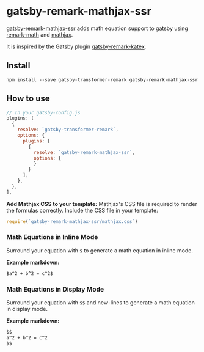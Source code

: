 # gatsby-remark-mathjax-ssr

[gatsby-remark-mathjax-ssr][1] adds math equation support to gatsby using
[remark-math][2] and [mathjax][3].

It is inspired by the Gatsby plugin [gatsby-remark-katex](https://www.gatsbyjs.org/packages/gatsby-remark-katex/).

## Install

`npm install --save gatsby-transformer-remark gatsby-remark-mathjax-ssr`

## How to use

```javascript
// In your gatsby-config.js
plugins: [
  {
    resolve: `gatsby-transformer-remark`,
    options: {
      plugins: [
        {
          resolve: `gatsby-remark-mathjax-ssr`,
          options: {
          }
        }
      ],
    },
  },
],
```

**Add Mathjax CSS to your template:** Mathjax's CSS file is required to render the formulas correctly. Include the CSS file in your template:

```javascript
require(`gatsby-remark-mathjax-ssr/mathjax.css`)
```

### Math Equations in Inline Mode

Surround your equation with `$` to generate a math equation in inline mode.

**Example markdown:**

```markdown
$a^2 + b^2 = c^2$
```

### Math Equations in Display Mode

Surround your equation with `$$` and new-lines to generate a math equation in
display mode.

**Example markdown:**

```markdown
$$
a^2 + b^2 = c^2
$$
```

[1]: https://github.com/janmarthedal/gatsby-remark-mathjax-ssr/
[2]: https://github.com/Rokt33r/remark-math
[3]: https://www.mathjax.org
